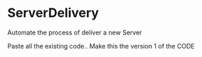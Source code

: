 # ServerDelivery
Automate the process of deliver a new Server

Paste all the existing code.. Make this the version 1 of the CODE
